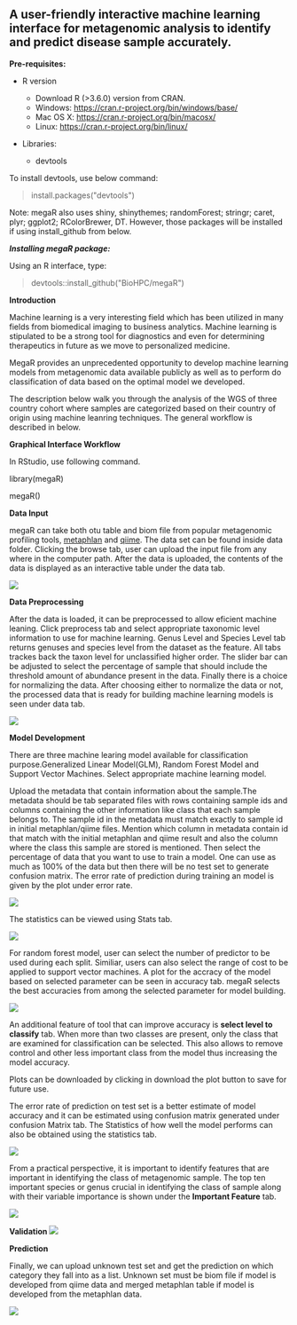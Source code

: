 A user-friendly interactive machine learning interface for metagenomic analysis to identify and predict disease sample accurately.
----
**Pre-requisites:**

* R version
    * Download R (>3.6.0) version from CRAN.
    * Windows: https://cran.r-project.org/bin/windows/base/
    * Mac OS X: https://cran.r-project.org/bin/macosx/
    * Linux: https://cran.r-project.org/bin/linux/
    
 * Libraries:
   * devtools

To install devtools, use below command:

> install.packages("devtools") 

Note: megaR also uses shiny, shinythemes; randomForest; stringr; caret, plyr; ggplot2; RColorBrewer, DT. However, those packages will be installed if using install_github from below.

***Installing megaR package:***

Using an R interface, type:

> devtools::install_github("BioHPC/megaR") 

**Introduction**
  
Machine learning is a very interesting field which has been utilized in many fields from biomedical imaging to business analytics. Machine learning is stipulated to be a strong tool for diagnostics and even for determining therapeutics in future as we move to personalized medicine. 

MegaR provides an unprecedented opportunity to develop  machine learning models from metagenomic data available publicly as well as to perform do classification of data based on the optimal model we developed. 

The description below walk you through the analysis of the WGS of three country cohort where samples are categorized based on their country of origin using machine leanring techniques. The general workflow is described in below.

**Graphical Interface Workflow** 

In RStudio, use following command.

library(megaR)

megaR() 

**Data Input**

megaR can take both otu table and biom file from popular metagenomic profiling tools, [metaphlan](https://www.nature.com/articles/nmeth.2066) and [qiime](https://www.nature.com/articles/nmeth.f.303).
The data set can be found inside data folder. Clicking the browse tab, user can upload the input file from any where in the computer path.  After the data is uploaded, the contents of the data is displayed as an interactive table under the data tab. 

![](https://github.com/BioHPC/megaR/blob/master/screenshot/Data_input_table.png)

   **Data Preprocessing**

After the data is loaded, it can be preprocessed to allow eficient machine leaning. Click preprocess tab and select appropriate taxonomic level information to use for machine learning. Genus Level and Species Level tab returns genuses and species level from the dataset as the feature. All tabs trackes back the taxon level for unclassified higher order. The slider bar can be adjusted to select the percentage of sample that should include the threshold amount of abundance present in the data. Finally there is a choice for normalizing the data. After choosing either to normalize the data or not, the processed data that is ready for building machine learning models is seen under data tab.

![](https://github.com/BioHPC/megaR/blob/master/screenshot/Preprocessing_species.png)

   **Model Development**

There are three machine learing model available for classification purpose.Generalized Linear Model(GLM), Random Forest Model and Support Vector Machines. Select appropriate machine learning model.

Upload the metadata that contain information about the sample.The metadata should be tab separated files with rows containing sample ids and columns containing the other information like class that each sample belongs to. The sample id in the metadata must match exactly to sample id in initial metaphlan/qiime files. Mention which column in metadata contain id that match with the initial metaphlan and qiime result and also the column where the class this sample are stored is mentioned. Then select the percentage of data that you want to use to train a model. One can use as much as 100% of the data but then there will be no test set to generate confusion matrix. The error rate of prediction during training an model is given by the plot under error rate.

![](https://github.com/BioHPC/megaR/blob/master/screenshot/rf_train_plot.png) 

The statistics can be viewed using Stats tab.


![](https://github.com/BioHPC/megaR/blob/master/screenshot/test_error_stats_rf_db.png)

For random forest model, user can select the number of predictor to be used during each split. Similiar, users can also select the range of cost to be applied to support vector machines. A plot for the accracy of the model based on selected parameter can be seen in accuracy tab. megaR selects the best accuracies from among the selected parameter for model building.

![](https://github.com/BioHPC/megaR/blob/master/screenshot/accuracy_rf_plot.png)

An additional feature of tool that can improve accuracy is **select level to classify**  tab. When more than two classes are present, only the class that are examined for classification can be selected. This also allows to remove control and other less important class from the model thus increasing the model accuracy.

Plots can be downloaded by clicking in download the plot button to save for future use.

The error rate of prediction on test set is a better estimate of model accuracy and it can be estimated using confusion matrix generated under confusion Matrix tab. The Statistics of how well the model performs can also be obtained using the statistics tab.

![](https://github.com/BioHPC/megaR/blob/master/screenshot/test_error_db.png)

From a practical perspective, it is important to identify features that are important in identifying the class of metagenomic sample. The top ten important species or genus crucial in identifying the class of sample along with their variable importance is shown under the **Important Feature** tab.

![](https://github.com/BioHPC/megaR/blob/master/screenshot/topimptfeature.png)
 
   **Validation**
 ![](https://github.com/BioHPC/megaR/blob/master/screenshot/validation.png)
 
   **Prediction**

Finally, we can upload unknown test set and get the prediction on which category they fall into as a list. Unknown set must be biom file if model is developed from qiime data and merged metaphlan table if model is developed from the metaphlan data.

![](https://github.com/BioHPC/megaR/blob/master/screenshot/Prediction_table.png)
